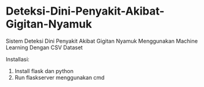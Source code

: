 # Deteksi-Dini-Penyakit-Akibat-Gigitan-Nyamuk
Sistem Deteksi Dini Penyakit Akibat Gigitan Nyamuk Menggunakan Machine Learning Dengan CSV Dataset

Installasi:
1. Install flask dan python
2. Run flaskserver menggunakan cmd
